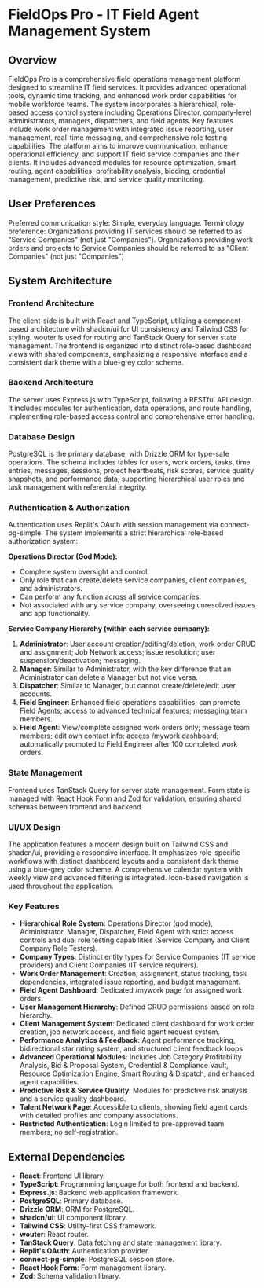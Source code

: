 # FieldOps Pro - IT Field Agent Management System

## Overview
FieldOps Pro is a comprehensive field operations management platform designed to streamline IT field services. It provides advanced operational tools, dynamic time tracking, and enhanced work order capabilities for mobile workforce teams. The system incorporates a hierarchical, role-based access control system including Operations Director, company-level administrators, managers, dispatchers, and field agents. Key features include work order management with integrated issue reporting, user management, real-time messaging, and comprehensive role testing capabilities. The platform aims to improve communication, enhance operational efficiency, and support IT field service companies and their clients. It includes advanced modules for resource optimization, smart routing, agent capabilities, profitability analysis, bidding, credential management, predictive risk, and service quality monitoring.

## User Preferences
Preferred communication style: Simple, everyday language.
Terminology preference: Organizations providing IT services should be referred to as "Service Companies" (not just "Companies"). Organizations providing work orders and projects to Service Companies should be referred to as "Client Companies" (not just "Companies")

## System Architecture

### Frontend Architecture
The client-side is built with React and TypeScript, utilizing a component-based architecture with shadcn/ui for UI consistency and Tailwind CSS for styling. wouter is used for routing and TanStack Query for server state management. The frontend is organized into distinct role-based dashboard views with shared components, emphasizing a responsive interface and a consistent dark theme with a blue-grey color scheme.

### Backend Architecture
The server uses Express.js with TypeScript, following a RESTful API design. It includes modules for authentication, data operations, and route handling, implementing role-based access control and comprehensive error handling.

### Database Design
PostgreSQL is the primary database, with Drizzle ORM for type-safe operations. The schema includes tables for users, work orders, tasks, time entries, messages, sessions, project heartbeats, risk scores, service quality snapshots, and performance data, supporting hierarchical user roles and task management with referential integrity.

### Authentication & Authorization
Authentication uses Replit's OAuth with session management via connect-pg-simple. The system implements a strict hierarchical role-based authorization system:

**Operations Director (God Mode):**
- Complete system oversight and control.
- Only role that can create/delete service companies, client companies, and administrators.
- Can perform any function across all service companies.
- Not associated with any service company, overseeing unresolved issues and app functionality.

**Service Company Hierarchy (within each service company):**
1. **Administrator**: User account creation/editing/deletion; work order CRUD and assignment; Job Network access; issue resolution; user suspension/deactivation; messaging.
2. **Manager**: Similar to Administrator, with the key difference that an Administrator can delete a Manager but not vice versa.
3. **Dispatcher**: Similar to Manager, but cannot create/delete/edit user accounts.
4. **Field Engineer**: Enhanced field operations capabilities; can promote Field Agents; access to advanced technical features; messaging team members.
5. **Field Agent**: View/complete assigned work orders only; message team members; edit own contact info; access /mywork dashboard; automatically promoted to Field Engineer after 100 completed work orders.

### State Management
Frontend uses TanStack Query for server state management. Form state is managed with React Hook Form and Zod for validation, ensuring shared schemas between frontend and backend.

### UI/UX Design
The application features a modern design built on Tailwind CSS and shadcn/ui, providing a responsive interface. It emphasizes role-specific workflows with distinct dashboard layouts and a consistent dark theme using a blue-grey color scheme. A comprehensive calendar system with weekly view and advanced filtering is integrated. Icon-based navigation is used throughout the application.

### Key Features
- **Hierarchical Role System**: Operations Director (god mode), Administrator, Manager, Dispatcher, Field Agent with strict access controls and dual role testing capabilities (Service Company and Client Company Role Testers).
- **Company Types**: Distinct entity types for Service Companies (IT service providers) and Client Companies (IT service requirers).
- **Work Order Management**: Creation, assignment, status tracking, task dependencies, integrated issue reporting, and budget management.
- **Field Agent Dashboard**: Dedicated /mywork page for assigned work orders.
- **User Management Hierarchy**: Defined CRUD permissions based on role hierarchy.
- **Client Management System**: Dedicated client dashboard for work order creation, job network access, and field agent request system.
- **Performance Analytics & Feedback**: Agent performance tracking, bidirectional star rating system, and structured client feedback loops.
- **Advanced Operational Modules**: Includes Job Category Profitability Analysis, Bid & Proposal System, Credential & Compliance Vault, Resource Optimization Engine, Smart Routing & Dispatch, and enhanced agent capabilities.
- **Predictive Risk & Service Quality**: Modules for predictive risk analysis and a service quality dashboard.
- **Talent Network Page**: Accessible to clients, showing field agent cards with detailed profiles and company associations.
- **Restricted Authentication**: Login limited to pre-approved team members; no self-registration.

## External Dependencies
- **React**: Frontend UI library.
- **TypeScript**: Programming language for both frontend and backend.
- **Express.js**: Backend web application framework.
- **PostgreSQL**: Primary database.
- **Drizzle ORM**: ORM for PostgreSQL.
- **shadcn/ui**: UI component library.
- **Tailwind CSS**: Utility-first CSS framework.
- **wouter**: React router.
- **TanStack Query**: Data fetching and state management library.
- **Replit's OAuth**: Authentication provider.
- **connect-pg-simple**: PostgreSQL session store.
- **React Hook Form**: Form management library.
- **Zod**: Schema validation library.